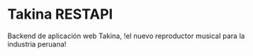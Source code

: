# Takina RESTAPI
Backend de aplicación web Takina, !el nuevo reproductor musical para la industria peruana!
